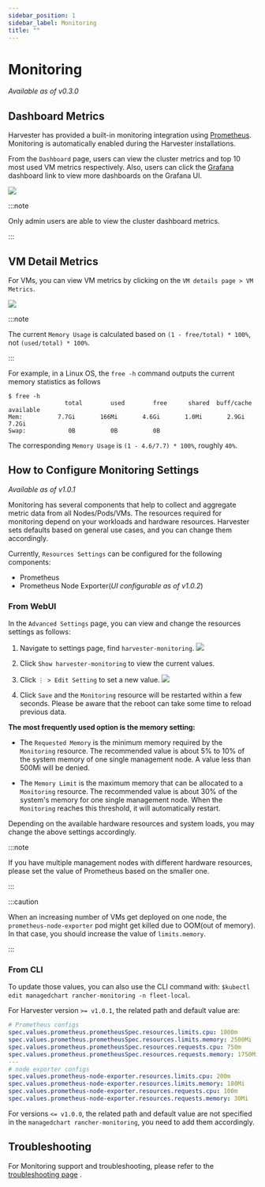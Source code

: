 ```yaml
---
sidebar_position: 1
sidebar_label: Monitoring
title: ""
---
```


# Monitoring

_Available as of v0.3.0_

## Dashboard Metrics
Harvester has provided a built-in monitoring integration using [Prometheus](https://prometheus.io/). Monitoring is automatically enabled during the Harvester installations.

From the `Dashboard` page, users can view the cluster metrics and top 10 most used VM metrics respectively.
Also, users can click the [Grafana](http://grafana.com/) dashboard link to view more dashboards on the Grafana UI.

![](/img/v1.0/monitoring/monitoring-dashboard.png)

:::note

Only admin users are able to view the cluster dashboard metrics.

:::


## VM Detail Metrics

For VMs, you can view VM metrics by clicking on the `VM details page > VM Metrics`.

![](/img/v1.0/monitoring/vm-metrics.png)

:::note

The current `Memory Usage` is calculated based on `(1 - free/total) * 100%`, not `(used/total) * 100%`.

:::

For example, in a Linux OS, the `free -h` command outputs the current memory statistics as follows

```
$ free -h
                total        used        free      shared  buff/cache   available
Mem:          7.7Gi       166Mi       4.6Gi       1.0Mi       2.9Gi       7.2Gi
Swap:            0B          0B          0B
```

The corresponding `Memory Usage` is `(1 - 4.6/7.7) * 100%`, roughly `40%`.


## How to Configure Monitoring Settings

_Available as of v1.0.1_

Monitoring has several components that help to collect and aggregate metric data from all Nodes/Pods/VMs. The resources required for monitoring depend on your workloads and hardware resources. Harvester sets defaults based on general use cases, and you can change them accordingly.

Currently, `Resources Settings` can be configured for the following components:

- Prometheus
- Prometheus Node Exporter(_UI configurable as of v1.0.2_)

### From WebUI

In the `Advanced Settings` page, you can view and change the resources settings as follows:

1. Navigate to settings page, find `harvester-monitoring`.
![](/img/v1.0/monitoring/monitoring-setting.png)

1. Click `Show harvester-monitoring` to view the current values.

1. Click `⋮ > Edit Setting` to set a new value.
![](/img/v1.0/monitoring/monitoring-setting-edit-config.png)

1. Click `Save` and the `Monitoring` resource will be restarted within a few seconds. Please be aware that the reboot can take some time to reload previous data.

**The most frequently used option is the memory setting:**

- The `Requested Memory` is the minimum memory required by the `Monitoring` resource. The recommended value is about 5% to 10% of the system memory of one single management node. A value less than 500Mi will be denied.

- The `Memory Limit` is the maximum memory that can be allocated to a `Monitoring` resource. The recommended value is about 30% of the system's memory for one single management node. When the `Monitoring` reaches this threshold, it will automatically restart.

Depending on the available hardware resources and system loads, you may change the above settings accordingly.

:::note

If you have multiple management nodes with different hardware resources, please set the value of Prometheus based on the smaller one.

:::

:::caution

When an increasing number of VMs get deployed on one node, the `prometheus-node-exporter` pod might get killed due to OOM(out of memory). In that case, you should increase the value of `limits.memory`.

:::

### From CLI

To update those values, you can also use the CLI command with: `$kubectl edit managedchart rancher-monitoring -n fleet-local`.

For Harvester version `>= v1.0.1`, the related path and default value are:

```yaml
# Prometheus configs
spec.values.prometheus.prometheusSpec.resources.limits.cpu: 1000m
spec.values.prometheus.prometheusSpec.resources.limits.memory: 2500Mi
spec.values.prometheus.prometheusSpec.resources.requests.cpu: 750m
spec.values.prometheus.prometheusSpec.resources.requests.memory: 1750Mi
---
# node exporter configs
spec.values.prometheus-node-exporter.resources.limits.cpu: 200m
spec.values.prometheus-node-exporter.resources.limits.memory: 180Mi
spec.values.prometheus-node-exporter.resources.requests.cpu: 100m
spec.values.prometheus-node-exporter.resources.requests.memory: 30Mi
```

For versions `<= v1.0.0`, the related path and default value are not specified in the `managedchart rancher-monitoring`, you need to add them accordingly.

## Troubleshooting

For Monitoring support and troubleshooting, please refer to the [troubleshooting page](../troubleshooting/monitoring.md) .

